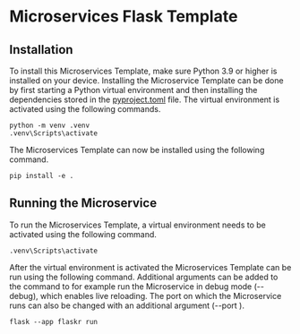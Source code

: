 # Microservices Flask Template
## Installation
To install this Microservices Template, make sure Python 3.9 or higher is installed on your device. Installing the Microservice Template can be done by first starting a Python virtual environment and then installing the dependencies stored in the [pyproject.toml](https://github.com/stelemme/template-microservice-py/blob/main/pyproject.toml) file. The virtual environment is activated using the following commands.
```
python -m venv .venv
.venv\Scripts\activate
```
The Microservices Template can now be installed using the following command.
```
pip install -e .
```
## Running the Microservice
To run the Microservices Template, a virtual environment needs to be activated using the following command.
```
.venv\Scripts\activate
```
After the virtual environment is activated the Microservices Template can be run using the following command. Additional arguments can be added to the command to for example run the Microservice in debug mode (--debug), which enables live reloading. The port on which the Microservice runs can also be changed with an additional argument (--port <port-number>).
```
flask --app flaskr run
```
